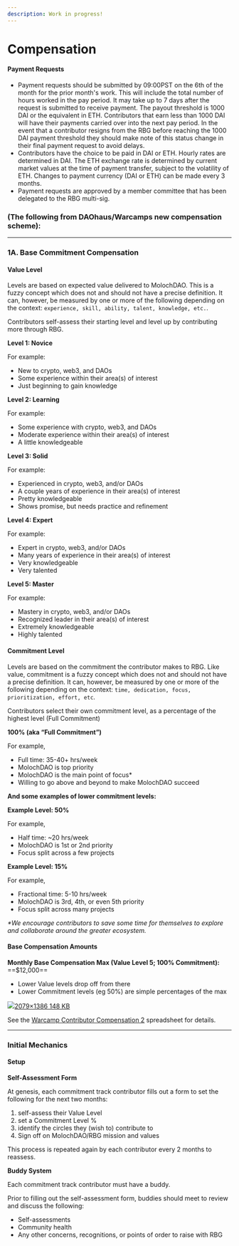 ```yaml
---
description: Work in progress!
---
```


# Compensation

#### Payment Requests

* Payment requests should be submitted by 09:00PST on the 6th of the month for the prior month's work. This will include the total number of hours worked in the pay period. It may take up to 7 days after the request is submitted to receive payment. The payout threshold is 1000 DAI or the equivalent in ETH. Contributors that earn less than 1000 DAI will have their payments carried over into the next pay period. In the event that a contributor resigns from the RBG before reaching the 1000 DAI payment threshold they should make note of this status change in their final payment request to avoid delays.&#x20;
* Contributors have the choice to be paid in DAI or ETH. Hourly rates are determined in DAI. The ETH exchange rate is determined by current market values at the time of payment transfer, subject to the volatility of ETH. Changes to payment currency (DAI or ETH) can be made every 3 months.&#x20;
* Payment requests are approved by a member committee that has been delegated to the RBG multi-sig.

### (The following from DAOhaus/Warcamps new compensation scheme):

***

### 1A. Base Commitment Compensation

#### Value Level

Levels are based on expected value delivered to MolochDAO. This is a fuzzy concept which does not and should not have a precise definition. It can, however, be measured by one or more of the following depending on the context: `experience, skill, ability, talent, knowledge, etc.`.

Contributors self-assess their starting level and level up by contributing more through RBG.

**Level 1: Novice**

For example:

* New to crypto, web3, and DAOs
* Some experience within their area(s) of interest
* Just beginning to gain knowledge

**Level 2: Learning**

For example:

* Some experience with crypto, web3, and DAOs
* Moderate experience within their area(s) of interest
* A little knowledgeable

**Level 3: Solid**

For example:

* Experienced in crypto, web3, and/or DAOs
* A couple years of experience in their area(s) of interest
* Pretty knowledgeable
* Shows promise, but needs practice and refinement

**Level 4: Expert**

For example:

* Expert in crypto, web3, and/or DAOs
* Many years of experience in their area(s) of interest
* Very knowledgeable
* Very talented

**Level 5: Master**

For example:

* Mastery in crypto, web3, and/or DAOs
* Recognized leader in their area(s) of interest
* Extremely knowledgeable
* Highly talented

#### Commitment Level

Levels are based on the commitment the contributor makes to RBG. Like value, commitment is a fuzzy concept which does not and should not have a precise definition. It can, however, be measured by one or more of the following depending on the context: `time, dedication, focus, prioritization, effort, etc`.

Contributors select their own commitment level, as a percentage of the highest level (Full Commitment)

**100% (aka “Full Commitment”)**

For example,

* Full time: 35-40+ hrs/week
* MolochDAO is top priority
* MolochDAO is the main point of focus\*
* Willing to go above and beyond to make MolochDAO succeed

**And some examples of lower commitment levels:**

**Example Level: 50%**

For example,

* Half time: \~20 hrs/week
* MolochDAO is 1st or 2nd priority
* Focus split across a few projects

**Example Level: 15%**

For example,

* Fractional time: 5-10 hrs/week
* MolochDAO is 3rd, 4th, or even 5th priority
* Focus split across many projects

_\*We encourage contributors to save some time for themselves to explore and collaborate around the greater ecosystem._

#### Base Compensation Amounts

**Monthly Base Compensation Max (Value Level 5; 100% Commitment):** ==$12,000==

* Lower Value levels drop off from there
* Lower Commitment levels (eg 50%) are simple percentages of the max

[![](https://forum.daohaus.club/uploads/default/optimized/1X/51839d43fec3ca9749ac05e93ec68131d4d3ea61\_2\_690x460.png)2079×1386 148 KB](https://forum.daohaus.club/uploads/default/original/1X/51839d43fec3ca9749ac05e93ec68131d4d3ea61.png)

See the [Warcamp Contributor Compensation 2](https://docs.google.com/spreadsheets/d/1UuB\_8ZFkPgWjNb0RncQv6yMludo-pM5OicG4ibAhFn8/edit?usp=sharing) spreadsheet for details.

***

### Initial Mechanics

#### Setup

**Self-Assessment Form**

At genesis, each commitment track contributor fills out a form to set the following for the next two months:

1. self-assess their Value Level
2. set a Commitment Level %
3. identify the circles they (wish to) contribute to
4. Sign off on MolochDAO/RBG mission and values

This process is repeated again by each contributor every 2 months to reassess.

**Buddy System**

Each commitment track contributor must have a buddy.

Prior to filling out the self-assessment form, buddies should meet to review and discuss the following:

* Self-assessments
* Community health
* Any other concerns, recognitions, or points of order to raise with RBG
